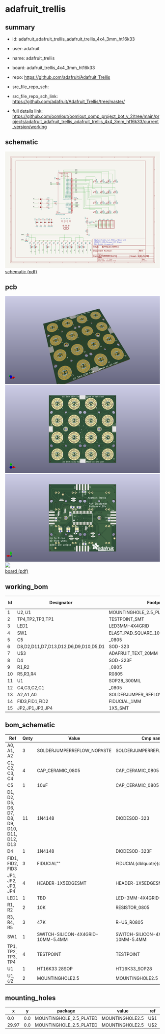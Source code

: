 # adafruit_trellis
 
## summary 
* id: adafruit_adafruit_trellis_adafruit_trellis_4x4_3mm_ht16k33
* user: adafruit
* name: adafruit_trellis
* board: adafruit_trellis_4x4_3mm_ht16k33
* repo: https://github.com/adafruit/Adafruit_Trellis



* src_file_repo_sch: 
* src_file_repo_sch_link: https://github.com/adafruit/Adafruit_Trellis/tree/master/
* full details link: https://github.com/oomlout/oomlout_oomp_project_bot_v_2/tree/main/projects/adafruit_adafruit_trellis_adafruit_trellis_4x4_3mm_ht16k33/current_version/working  

## schematic  
![](working_schematic_600.png)  
[schematic (pdf)](working_schematic.pdf) 






















## pcb  
![](working_3d_600.png) 
![](working_3d_front_600.png)  
![](working_3d_back_600.png)  
![](working_600.png)  
[board (pdf)](working.pdf)  

## working_bom
| Id | Designator | Footprint | Quantity | Designation | Supplier and ref |  | None | 
| --- | --- | --- | --- | --- | --- | --- | --- | 
| 1 | U$2,U$1 | MOUNTINGHOLE_2.5_PLATED | 2 | MOUNTINGHOLE2.5 |  |  | [''] | 
| 2 | TP4,TP2,TP3,TP1 | TESTPOINT_SMT | 4 |  |  |  | [''] | 
| 3 | LED1 | LED3MM-4X4GRID | 1 | TBD |  |  | [''] | 
| 4 | SW1 | ELAST_PAD_SQUARE_10MM_5.4MM_4X4GRID | 1 |  |  |  | [''] | 
| 5 | C5 | _0805 | 1 | 10uF |  |  | [''] | 
| 6 | D8,D2,D11,D7,D13,D12,D6,D9,D10,D5,D1 | SOD-323 | 11 | 1N4148 |  |  | [''] | 
| 7 | U$3 | ADAFRUIT_TEXT_20MM | 1 |  |  |  | [''] | 
| 8 | D4 | SOD-323F | 1 | 1N4148 |  |  | [''] | 
| 9 | R1,R2 | _0805 | 2 | 10K |  |  | [''] | 
| 10 | R5,R3,R4 | R0805 | 3 | 47K |  |  | [''] | 
| 11 | U1 | SOP28_300MIL | 1 | HT16K33 28SOP |  |  | [''] | 
| 12 | C4,C3,C2,C1 | _0805 | 4 |  |  |  | [''] | 
| 13 | A2,A1,A0 | SOLDERJUMPER_REFLOW_NOPASTE | 3 |  |  |  | [''] | 
| 14 | FID3,FID1,FID2 | FIDUCIAL_1MM | 3 | FIDUCIAL" |  |  | [''] | 
| 15 | JP2,JP1,JP3,JP4 | 1X5_SMT | 4 |  |  |  | [''] | 


## bom_schematic
| Ref | Qnty | Value | Cmp name | Footprint | Description | Vendor | DNP | 
| --- | --- | --- | --- | --- | --- | --- | --- | 
| A0, A1, A2 | 3 | SOLDERJUMPERREFLOW_NOPASTE | SOLDERJUMPERREFLOW_NOPASTE | working:SOLDERJUMPER_REFLOW_NOPASTE |  |  |  | 
| C1, C2, C3, C4 | 4 | CAP_CERAMIC_0805 | CAP_CERAMIC_0805 | working:_0805 |  |  |  | 
| C5 | 1 | 10uF | CAP_CERAMIC_0805 | working:_0805 |  |  |  | 
| D1, D2, D5, D6, D7, D8, D9, D10, D11, D12, D13 | 11 | 1N4148 | DIODESOD-323 | working:SOD-323 |  |  |  | 
| D4 | 1 | 1N4148 | DIODESOD-323F | working:SOD-323F |  |  |  | 
| FID1, FID2, FID3 | 3 | FIDUCIAL"" | FIDUCIAL{dblquote}{dblquote} | working:FIDUCIAL_1MM |  |  |  | 
| JP1, JP2, JP3, JP4 | 4 | HEADER-1X5EDGESMT | HEADER-1X5EDGESMT | working:1X5_SMT |  |  |  | 
| LED1 | 1 | TBD | LED-3MM-4X4GRID-3MM | working:LED3MM-4X4GRID |  |  |  | 
| R1, R2 | 2 | 10K | RESISTOR_0805 | working:_0805 |  |  |  | 
| R3, R4, R5 | 3 | 47K | R-US_R0805 | working:R0805 |  |  |  | 
| SW1 | 1 | SWITCH-SILICON-4X4GRID-10MM-5.4MM | SWITCH-SILICON-4X4GRID-10MM-5.4MM | working:ELAST_PAD_SQUARE_10MM_5.4MM_4X4GRID |  |  |  | 
| TP1, TP2, TP3, TP4 | 4 | TESTPOINT | TESTPOINT | working:TESTPOINT_SMT |  |  |  | 
| U1 | 1 | HT16K33 28SOP | HT16K33_SOP28 | working:SOP28_300MIL |  |  |  | 
| U$1, U$2 | 2 | MOUNTINGHOLE2.5 | MOUNTINGHOLE2.5 | working:MOUNTINGHOLE_2.5_PLATED |  |  |  | 


## mounting_holes
| x | y | package | value | ref | size | 
| --- | --- | --- | --- | --- | --- | 
| 0.0 | 0.0 | MOUNTINGHOLE_2.5_PLATED | MOUNTINGHOLE2.5 | U$1 | m3 | 
| 29.97 | 0.0 | MOUNTINGHOLE_2.5_PLATED | MOUNTINGHOLE2.5 | U$2 | m3 | 


